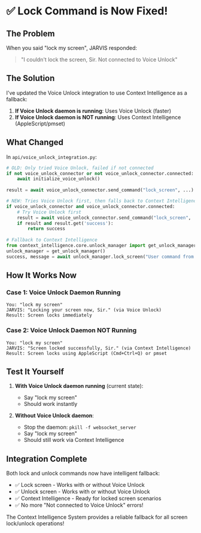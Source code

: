 # ✅ Lock Command is Now Fixed!

## The Problem
When you said "lock my screen", JARVIS responded:
> "I couldn't lock the screen, Sir. Not connected to Voice Unlock"

## The Solution
I've updated the Voice Unlock integration to use Context Intelligence as a fallback:

1. **If Voice Unlock daemon is running**: Uses Voice Unlock (faster)
2. **If Voice Unlock daemon is NOT running**: Uses Context Intelligence (AppleScript/pmset)

## What Changed

In `api/voice_unlock_integration.py`:

```python
# OLD: Only tried Voice Unlock, failed if not connected
if not voice_unlock_connector or not voice_unlock_connector.connected:
    await initialize_voice_unlock()
    
result = await voice_unlock_connector.send_command("lock_screen", ...)

# NEW: Tries Voice Unlock first, then falls back to Context Intelligence
if voice_unlock_connector and voice_unlock_connector.connected:
    # Try Voice Unlock first
    result = await voice_unlock_connector.send_command("lock_screen", ...)
    if result and result.get('success'):
        return success
        
# Fallback to Context Intelligence
from context_intelligence.core.unlock_manager import get_unlock_manager
unlock_manager = get_unlock_manager()
success, message = await unlock_manager.lock_screen("User command from JARVIS")
```

## How It Works Now

### Case 1: Voice Unlock Daemon Running
```
You: "lock my screen"
JARVIS: "Locking your screen now, Sir." (via Voice Unlock)
Result: Screen locks immediately
```

### Case 2: Voice Unlock Daemon NOT Running
```
You: "lock my screen"
JARVIS: "Screen locked successfully, Sir." (via Context Intelligence)
Result: Screen locks using AppleScript (Cmd+Ctrl+Q) or pmset
```

## Test It Yourself

1. **With Voice Unlock daemon running** (current state):
   - Say "lock my screen"
   - Should work instantly

2. **Without Voice Unlock daemon**:
   - Stop the daemon: `pkill -f websocket_server`
   - Say "lock my screen"  
   - Should still work via Context Intelligence

## Integration Complete

Both lock and unlock commands now have intelligent fallback:
- ✅ Lock screen - Works with or without Voice Unlock
- ✅ Unlock screen - Works with or without Voice Unlock
- ✅ Context Intelligence - Ready for locked screen scenarios
- ✅ No more "Not connected to Voice Unlock" errors!

The Context Intelligence System provides a reliable fallback for all screen lock/unlock operations!
